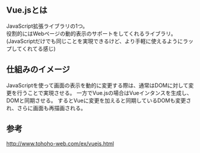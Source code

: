 ## Vue.jsとは
JavaScript拡張ライブラリの1つ。  
役割的にはWebページの動的表示のサポートをしてくれるライブラリ。
(JavaScriptだけでも同じことを実現できるけど、より手軽に使えるようにラップしてくれてる感じ)

## 仕組みのイメージ
JavaScriptを使って画面の表示を動的に変更する際は、通常はDOMに対して変更を行うことで実現させる。
一方でVue.jsの場合はVueインタンスを生成し、DOMと同期させる。
するとVueに変更を加えると同期しているDOMも変更され、さらに画面も再描画される。

## 参考
http://www.tohoho-web.com/ex/vuejs.html
